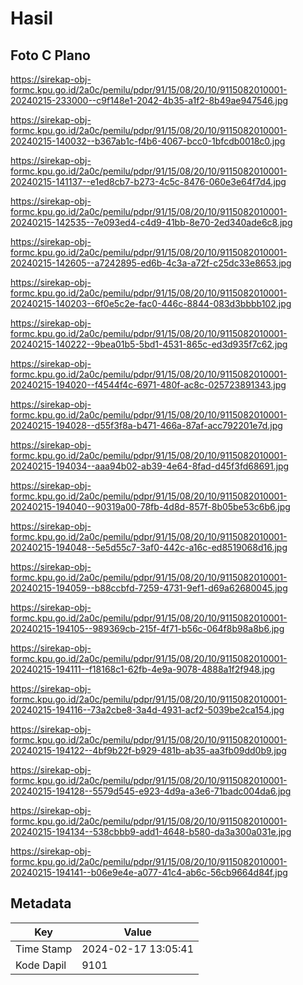 # Hasil

## Foto C Plano

https://sirekap-obj-formc.kpu.go.id/2a0c/pemilu/pdpr/91/15/08/20/10/9115082010001-20240215-233000--c9f148e1-2042-4b35-a1f2-8b49ae947546.jpg

https://sirekap-obj-formc.kpu.go.id/2a0c/pemilu/pdpr/91/15/08/20/10/9115082010001-20240215-140032--b367ab1c-f4b6-4067-bcc0-1bfcdb0018c0.jpg

https://sirekap-obj-formc.kpu.go.id/2a0c/pemilu/pdpr/91/15/08/20/10/9115082010001-20240215-141137--e1ed8cb7-b273-4c5c-8476-060e3e64f7d4.jpg

https://sirekap-obj-formc.kpu.go.id/2a0c/pemilu/pdpr/91/15/08/20/10/9115082010001-20240215-142535--7e093ed4-c4d9-41bb-8e70-2ed340ade6c8.jpg

https://sirekap-obj-formc.kpu.go.id/2a0c/pemilu/pdpr/91/15/08/20/10/9115082010001-20240215-142605--a7242895-ed6b-4c3a-a72f-c25dc33e8653.jpg

https://sirekap-obj-formc.kpu.go.id/2a0c/pemilu/pdpr/91/15/08/20/10/9115082010001-20240215-140203--6f0e5c2e-fac0-446c-8844-083d3bbbb102.jpg

https://sirekap-obj-formc.kpu.go.id/2a0c/pemilu/pdpr/91/15/08/20/10/9115082010001-20240215-140222--9bea01b5-5bd1-4531-865c-ed3d935f7c62.jpg

https://sirekap-obj-formc.kpu.go.id/2a0c/pemilu/pdpr/91/15/08/20/10/9115082010001-20240215-194020--f4544f4c-6971-480f-ac8c-025723891343.jpg

https://sirekap-obj-formc.kpu.go.id/2a0c/pemilu/pdpr/91/15/08/20/10/9115082010001-20240215-194028--d55f3f8a-b471-466a-87af-acc792201e7d.jpg

https://sirekap-obj-formc.kpu.go.id/2a0c/pemilu/pdpr/91/15/08/20/10/9115082010001-20240215-194034--aaa94b02-ab39-4e64-8fad-d45f3fd68691.jpg

https://sirekap-obj-formc.kpu.go.id/2a0c/pemilu/pdpr/91/15/08/20/10/9115082010001-20240215-194040--90319a00-78fb-4d8d-857f-8b05be53c6b6.jpg

https://sirekap-obj-formc.kpu.go.id/2a0c/pemilu/pdpr/91/15/08/20/10/9115082010001-20240215-194048--5e5d55c7-3af0-442c-a16c-ed8519068d16.jpg

https://sirekap-obj-formc.kpu.go.id/2a0c/pemilu/pdpr/91/15/08/20/10/9115082010001-20240215-194059--b88ccbfd-7259-4731-9ef1-d69a62680045.jpg

https://sirekap-obj-formc.kpu.go.id/2a0c/pemilu/pdpr/91/15/08/20/10/9115082010001-20240215-194105--989369cb-215f-4f71-b56c-064f8b98a8b6.jpg

https://sirekap-obj-formc.kpu.go.id/2a0c/pemilu/pdpr/91/15/08/20/10/9115082010001-20240215-194111--f18168c1-62fb-4e9a-9078-4888a1f2f948.jpg

https://sirekap-obj-formc.kpu.go.id/2a0c/pemilu/pdpr/91/15/08/20/10/9115082010001-20240215-194116--73a2cbe8-3a4d-4931-acf2-5039be2ca154.jpg

https://sirekap-obj-formc.kpu.go.id/2a0c/pemilu/pdpr/91/15/08/20/10/9115082010001-20240215-194122--4bf9b22f-b929-481b-ab35-aa3fb09dd0b9.jpg

https://sirekap-obj-formc.kpu.go.id/2a0c/pemilu/pdpr/91/15/08/20/10/9115082010001-20240215-194128--5579d545-e923-4d9a-a3e6-71badc004da6.jpg

https://sirekap-obj-formc.kpu.go.id/2a0c/pemilu/pdpr/91/15/08/20/10/9115082010001-20240215-194134--538cbbb9-add1-4648-b580-da3a300a031e.jpg

https://sirekap-obj-formc.kpu.go.id/2a0c/pemilu/pdpr/91/15/08/20/10/9115082010001-20240215-194141--b06e9e4e-a077-41c4-ab6c-56cb9664d84f.jpg


## Metadata

| Key        | Value               |
| ---------- | ------------------- |
| Time Stamp | 2024-02-17 13:05:41 |
| Kode Dapil | 9101                |



